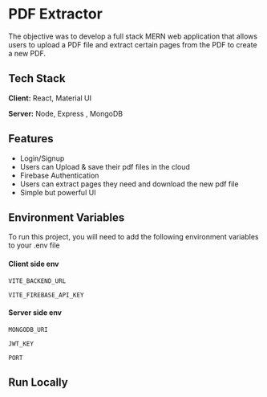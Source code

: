 
# PDF Extractor

The objective was to develop a full stack MERN web application that allows users to upload a PDF file and extract certain pages from the PDF to create a new PDF.


## Tech Stack

**Client:** React, Material UI

**Server:** Node, Express , MongoDB


## Features

- Login/Signup
- Users can Upload & save their pdf files in the cloud
- Firebase Authentication
- Users can extract pages they need  and download the new pdf file
- Simple but powerful UI


## Environment Variables

To run this project, you will need to add the following environment variables to your .env file

#### Client side env

`VITE_BACKEND_URL`

`VITE_FIREBASE_API_KEY`

#### Server side env

`MONGODB_URI`

`JWT_KEY`

`PORT`

## Run Locally


